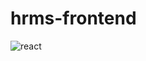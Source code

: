 # hrms-frontend

![react](https://user-images.githubusercontent.com/77916984/121709344-1f820880-cae1-11eb-8ff7-6cae595d193c.png)
